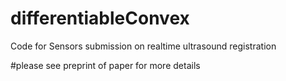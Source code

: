 # differentiableConvex
Code for Sensors submission on realtime ultrasound registration

#please see preprint of paper for more details


